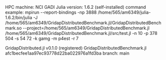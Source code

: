 HPC machine:    NCI GADI
Julia version:  1.6.2 (self-installed)
command example: 
mpirun --report-bindings -np 3888 /home/565/am6349/julia-1.6.2/bin/julia -J /home/565/am6349/GridapDistributedBenchmark.jl/GridapDistributedBenchmark.so --project=/home/565/am6349/GridapDistributedBenchmark.jl /home/565/am6349/GridapDistributedBenchmark.jl/src/test.jl -n 10 -p 378 504 -s 54 72 -k gamg -m p4est -r 7

GridapDistributed.jl           v0.1.0 (registered) 
GridapDistributedBenchmark.jl  afc1becfee1aa97ec93778d22ba022976a1fd3ba branch: main 
